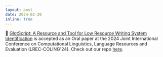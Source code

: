 ```yaml
---
layout: post
date: 2024-02-20
inline: true
---
```


📌 [GlotScript: A Resource and Tool for Low Resource Writing System Identification](https://arxiv.org/abs/2309.13320) is accepted as an Oral paper at the 2024 Joint International Conference on Computational Linguistics, Language Resources and Evaluation (LREC-COLING'24). Check out our repo [here](https://github.com/cisnlp/GlotScript).


